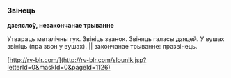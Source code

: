 ### Звінець
**дзеяслоў, незакончанае трыванне**

Утвараць металічны гук. Звініць званок. Звіняць галасы дзяцей. У вушах звініць (пра звон у вушах). || закончанае трыванне: празвінець.

<a rel="author">[http://rv-blr.com/](http://rv-blr.com/slounik.jsp?letterId=0&maskId=0&pageId=1126)</a>
